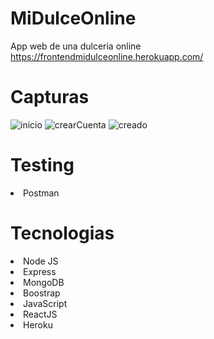 # MiDulceOnline
App web de una dulceria online <br>
https://frontendmidulceonline.herokuapp.com/

# Capturas
![inicio](https://user-images.githubusercontent.com/114196106/209977967-d141d44c-f8e5-457a-ab39-d3742458362c.JPG)
![crearCuenta](https://user-images.githubusercontent.com/114196106/209977999-d99ae37a-2910-4eb5-8d4b-5789c62861dd.JPG)
![creado](https://user-images.githubusercontent.com/114196106/209978359-2f3457b6-263f-4bb0-92c6-5ebbbaa55f26.JPG)

# Testing
<lu>
	<li> Postman</li>
</lu>

# Tecnologias
<lu>
	<li> Node JS</li>
	<li> Express</li>
	<li> MongoDB </li>
	<li> Boostrap </li>
	<li> JavaScript </li>
	<li> ReactJS </li>
  <li> Heroku </li>
</lu>
